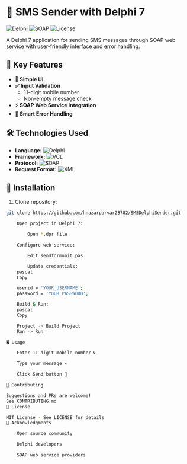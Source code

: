 # 📱 SMS Sender with Delphi 7

![Delphi](https://img.shields.io/badge/Delphi-7-%23EE1F35?logo=delphi)
![SOAP](https://img.shields.io/badge/Protocol-SOAP-%230069B5)
![License](https://img.shields.io/badge/License-MIT-green)

A Delphi 7 application for sending SMS messages through SOAP web service with user-friendly interface and error handling.

## 🌟 Key Features
- **📲 Simple UI**  
- **✅ Input Validation**  
  - 11-digit mobile number
  - Non-empty message check
- **⚡ SOAP Web Service Integration**
- **🚨 Smart Error Handling**

## 🛠 Technologies Used
- **Language:** ![Delphi](https://img.shields.io/badge/-Delphi%207-%23EE1F35?logo=delphi)
- **Framework:** ![VCL](https://img.shields.io/badge/-VCL-%235E8FBE)
- **Protocol:** ![SOAP](https://img.shields.io/badge/-SOAP-%230069B5)
- **Request Format:** ![XML](https://img.shields.io/badge/-XML-%23FF6600)

## 🚀 Installation
1. Clone repository:
```bash
git clone https://github.com/hnazarparvar28782/SMSDelphiSender.git

    Open project in Delphi 7:

        Open *.dpr file

    Configure web service:

        Edit sendformunit.pas

        Update credentials:
    pascal
    Copy

    userid = 'YOUR_USERNAME';
    password = 'YOUR_PASSWORD';

    Build & Run:
    pascal
    Copy

    Project -> Build Project
    Run -> Run

🖥 Usage

    Enter 11-digit mobile number 📞

    Type your message ✍️

    Click Send button 🚀

🤝 Contributing

Suggestions and PRs are welcome!
See CONTRIBUTING.md
📜 License

MIT License - See LICENSE for details
🙌 Acknowledgments

    Open source community

    Delphi developers

    SOAP web service providers
